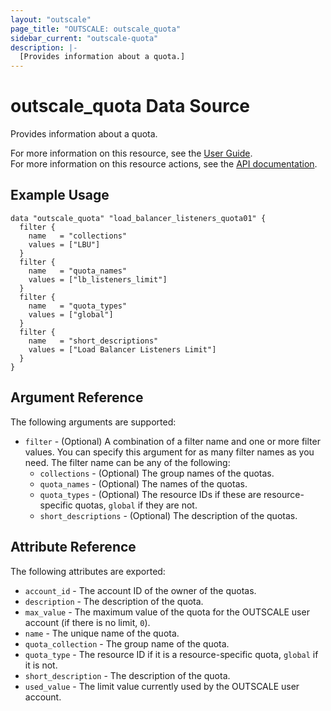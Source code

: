 ```yaml
---
layout: "outscale"
page_title: "OUTSCALE: outscale_quota"
sidebar_current: "outscale-quota"
description: |-
  [Provides information about a quota.]
---
```


# outscale_quota Data Source

Provides information about a quota.

For more information on this resource, see the [User Guide](https://docs.outscale.com/en/userguide/About-Your-Account.html).  
For more information on this resource actions, see the [API documentation](https://docs.outscale.com/api#readquotas).

## Example Usage

```hcl
data "outscale_quota" "load_balancer_listeners_quota01" {
  filter {
    name   = "collections"
    values = ["LBU"]
  }
  filter {
    name   = "quota_names"
    values = ["lb_listeners_limit"]
  }
  filter {
    name   = "quota_types"
    values = ["global"]
  }
  filter {
    name   = "short_descriptions"
    values = ["Load Balancer Listeners Limit"]
  }
}
```

## Argument Reference

The following arguments are supported:

* `filter` - (Optional) A combination of a filter name and one or more filter values. You can specify this argument for as many filter names as you need. The filter name can be any of the following:
    * `collections` - (Optional) The group names of the quotas.
    * `quota_names` - (Optional) The names of the quotas.
    * `quota_types` - (Optional) The resource IDs if these are resource-specific quotas, `global` if they are not.
    * `short_descriptions` - (Optional) The description of the quotas.

## Attribute Reference

The following attributes are exported:

* `account_id` - The account ID of the owner of the quotas.
* `description` - The description of the quota.
* `max_value` - The maximum value of the quota for the OUTSCALE user account (if there is no limit, `0`).
* `name` - The unique name of the quota.
* `quota_collection` - The group name of the quota.
* `quota_type` - The resource ID if it is a resource-specific quota, `global` if it is not.
* `short_description` - The description of the quota.
* `used_value` - The limit value currently used by the OUTSCALE user account.
